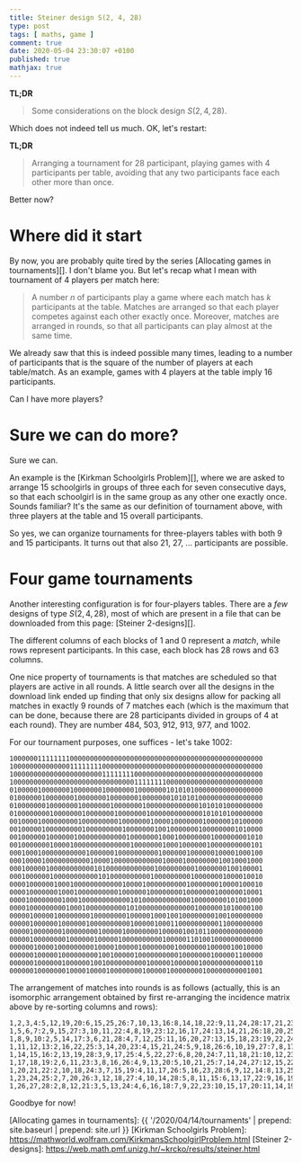 ```yaml
---
title: Steiner design S(2, 4, 28)
type: post
tags: [ maths, game ]
comment: true
date: 2020-05-04 23:30:07 +0100
published: true
mathjax: true
---
```


**TL;DR**

> Some considerations on the block design $S(2, 4, 28)$.

Which does not indeed tell us much. OK, let's restart:

**TL;DR**

> Arranging a tournament for 28 participant, playing games with 4
> participants per table, avoiding that any two participants face each
> other more than once.

Better now?

# Where did it start

By now, you are probably quite tired by the series [Allocating games in
tournaments][]. I don't blame you. But let's recap what I mean with
tournament of 4 players per match here:

> A number $n$ of participants play a game where each match has $k$
> participants at the table. Matches are arranged so that each player
> competes against each other exactly once. Moreover, matches are
> arranged in rounds, so that all participants can play almost at the
> same time.

We already saw that this is indeed possible many times, leading to a
number of participants that is the square of the number of players at
each table/match. As an example, games with 4 players at the table imply
16 participants.

Can I have more players?

# Sure we can do more?

Sure we can.

An example is the [Kirkman Schoolgirls Problem][], where we are asked to
arrange 15 schoolgirls in groups of three each for seven consecutive
days, so that each schoolgirl is in the same group as any other one
exactly once. Sounds familiar? It's the same as our definition of
tournament above, with three players at the table and 15 overall
participants.

So yes, we can organize tournaments for three-players tables with both 9
and 15 participants. It turns out that also 21, 27, ... participants are
possible.

# Four game tournaments

Another interesting configuration is for four-players tables. There are
a *few* designs of type $S(2, 4, 28)$, most of which are present in a
file that can be downloaded from this page: [Steiner 2-designs][].

The different columns of each blocks of 1 and 0 represent a *match*,
while rows represent participants. In this case, each block has 28 rows
and 63 columns.

One nice property of tournaments is that matches are scheduled so that
players are active in all rounds. A little search over all the designs
in the download link ended up finding that only six designs allow for
packing all matches in exactly 9 rounds of 7 matches each (which is the
maximum that can be done, because there are 28 participants divided in
groups of 4 at each round). They are number 484, 503, 912, 913, 977, and
1002.

For our tournament purposes, one suffices - let's take 1002:

```text
100000011111111000000000000000000000000000000000000000000000000
100000000000000111111110000000000000000000000000000000000000000
100000000000000000000001111111100000000000000000000000000000000
100000000000000000000000000000011111111000000000000000000000000
010000010000000100000001000000010000000101010100000000000000000
010000001000000010000000100000001000000010101010000000000000000
010000000100000001000000010000000100000000000001010101000000000
010000000010000000100000001000000010000000000000101010100000000
001000010000000001000000000100000001000010000000100000010100000
001000001000000000100000000010000000100100000001000000001010000
001000000100000010000000000001000000010001000000001000000001010
001000000010000100000000000000100000001000100000010000000000101
000100010000000000010000001000000000010000001000000100001000100
000100001000000000001000010000000000001000010000000010010001000
000100000100000000000101000000000000100000000010000000100100001
000100000010000000000010100000000001000000000100000001000010010
000010000001000100000000000010000100000000001000000010000100010
000010000000100010000000000100000010000000010000000100000010001
000010000000010001000000000000101000000000000100000000101001000
000010000000001000100000000001010000000000000010000001010000100
000001000001000000001000000001000001000100100000000100100000000
000001000000100000010000000000100000100011000000000011000000000
000001000000010000000010000010000000010000010010110000000000000
000001000000001000000100000100000000001000001101001000000000000
000000100001000000000100001000001000000001000000010000010010000
000000100000100000000010010000010000000000100000001000001100000
000000100000010000001001000000000010000010000001000000000000110
000000100000001000010000100000000100000100000000100000000001001
```

The arrangement of matches into rounds is as follows (actually, this is
an isomorphic arrangement obtained by first re-arranging the incidence
matrix above by re-sorting columns and rows):

```text
1,2,3,4:5,12,19,20:6,15,25,26:7,10,13,16:8,14,18,22:9,11,24,28:17,21,23,27
1,5,6,7:2,9,15,27:3,10,11,22:4,8,19,23:12,16,17,24:13,14,21,26:18,20,25,28
1,8,9,10:2,5,14,17:3,6,21,28:4,7,12,25:11,16,20,27:13,15,18,23:19,22,24,26
1,11,12,13:2,16,22,25:3,14,20,23:4,15,21,24:5,9,18,26:6,10,19,27:7,8,17,28
1,14,15,16:2,13,19,28:3,9,17,25:4,5,22,27:6,8,20,24:7,11,18,21:10,12,23,26
1,17,18,19:2,6,11,23:3,8,16,26:4,9,13,20:5,10,21,25:7,14,24,27:12,15,22,28
1,20,21,22:2,10,18,24:3,7,15,19:4,11,17,26:5,16,23,28:6,9,12,14:8,13,25,27
1,23,24,25:2,7,20,26:3,12,18,27:4,10,14,28:5,8,11,15:6,13,17,22:9,16,19,21
1,26,27,28:2,8,12,21:3,5,13,24:4,6,16,18:7,9,22,23:10,15,17,20:11,14,19,25
```

Goodbye for now!

[Allocating games in tournaments]: {{ '/2020/04/14/tournaments' | prepend: site.baseurl | prepend: site.url }}
[Kirkman Schoolgirls Problem]: https://mathworld.wolfram.com/KirkmansSchoolgirlProblem.html
[Steiner 2-designs]: https://web.math.pmf.unizg.hr/~krcko/results/steiner.html
